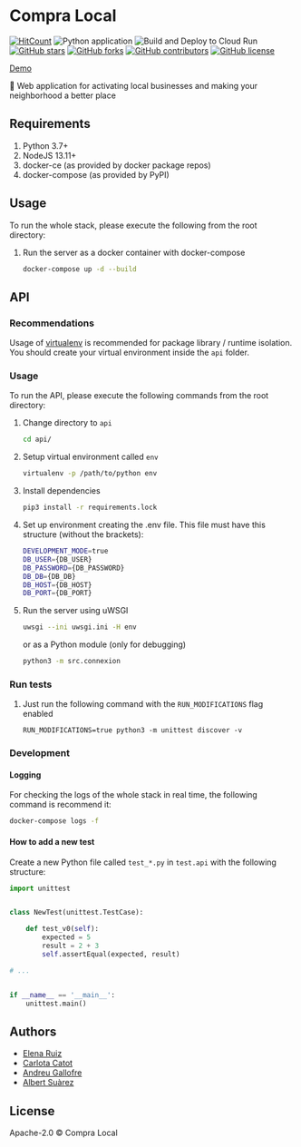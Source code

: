 # Compra Local

[![HitCount](http://hits.dwyl.io/carlotacb/compra-local.svg)](http://hits.dwyl.io/carlotacb/compra-local)
![Python application](https://github.com/carlotacb/compra-local/workflows/Python%20application/badge.svg)
![Build and Deploy to Cloud Run](https://github.com/carlotacb/compra-local/workflows/Build%20and%20Deploy%20to%20Cloud%20Run/badge.svg)
[![GitHub stars](https://img.shields.io/github/stars/carlotacb/compra-local.svg)](https://gitHub.com/carlotacb/compra-local/stargazers/)
[![GitHub forks](https://img.shields.io/github/forks/carlotacb/compra-local.svg)](https://gitHub.com/carlotacb/compra-local/network/)
[![GitHub contributors](https://img.shields.io/github/contributors/carlotacb/compra-local.svg)](https://gitHub.com/carlotacb/compra-local/graphs/contributors/)
[![GitHub license](https://img.shields.io/github/license/carlotacb/compra-local.svg)](https://github.com/carlotacb/compra-local/blob/master/LICENSE)

[Demo](https://compralocal.cat)

🛒 Web application for activating local businesses and making your neighborhood a better place

## Requirements

1. Python 3.7+
2. NodeJS 13.11+
3. docker-ce (as provided by docker package repos)
4. docker-compose (as provided by PyPI)

## Usage

To run the whole stack, please execute the following from the root directory:

1. Run the server as a docker container with docker-compose

    ```bash
    docker-compose up -d --build
    ```

## API

### Recommendations

Usage of [virtualenv](https://realpython.com/blog/python/python-virtual-environments-a-primer/) is recommended for package library / runtime isolation. You should create your virtual environment inside the `api` folder.

### Usage

To run the API, please execute the following commands from the root directory:

1. Change directory to `api`

    ```bash
    cd api/
    ```

2. Setup virtual environment called `env`

    ```bash
    virtualenv -p /path/to/python env
    ```

3. Install dependencies

    ```bash
    pip3 install -r requirements.lock
    ```

4. Set up environment creating the .env file. This file must have this structure (without the brackets):

    ```bash
    DEVELOPMENT_MODE=true
    DB_USER={DB_USER}
    DB_PASSWORD={DB_PASSWORD}
    DB_DB={DB_DB}
    DB_HOST={DB_HOST}
    DB_PORT={DB_PORT}
    ```

5. Run the server using uWSGI

    ```bash
    uwsgi --ini uwsgi.ini -H env
    ```

    or as a Python module (only for debugging)

    ```bash
    python3 -m src.connexion
    ```

### Run tests

1. Just run the following command with the `RUN_MODIFICATIONS` flag enabled

   ```
   RUN_MODIFICATIONS=true python3 -m unittest discover -v
   ```

### Development

#### Logging

For checking the logs of the whole stack in real time, the following command is recommend it:

```bash
docker-compose logs -f
```

#### How to add a new test

Create a new Python file called `test_*.py` in `test.api` with the following structure:

```python
import unittest


class NewTest(unittest.TestCase):

    def test_v0(self):
        expected = 5
        result = 2 + 3
        self.assertEqual(expected, result)

# ...


if __name__ == '__main__':
    unittest.main()

```

## Authors

- [Elena Ruiz](https://github.com/elena20ruiz)
- [Carlota Catot](https://github.com/carlotacb)
- [Andreu Gallofre](https://github.com/andreugallofre)
- [Albert Suàrez](https://github.com/AlbertSuarez)

## License

Apache-2.0 © Compra Local
